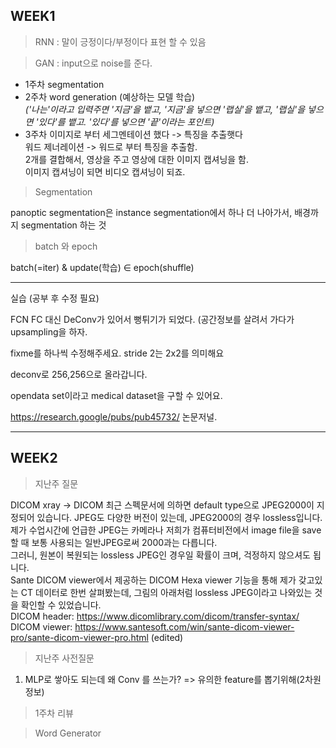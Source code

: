 ## WEEK1

> RNN : 말이 긍정이다/부정이다 표현 할 수 있음

> GAN : input으로 noise를 준다.

* 1주차 segmentation    
* 2주차 word generation (예상하는 모델 학습)    
*('나는'이라고 입력주면 '지금'을 뱉고, '지금'을 넣으면 '랩실'을 뱉고, '랩실'을 넣으면 '있다'를 뱉고. '있다'를 넣으면 '끝'이라는 포인트)*     
* 3주차
이미지로 부터 세그멘테이션 했다 -> 특징을 추출햇다     
워드 제너레이션 -> 워드로 부터 특징을 추출함.    
2개를 결합해서, 영상을 주고 영상에 대한 이미지 캡셔닝을 함.    
이미지 캡셔닝이 되면 비디오 캡셔닝이 되죠.    

> Segmentation

panoptic segmentation은 instance segmentation에서 하나 더 나아가서, 배경까지 segmentation 하는 것    

> batch 와 epoch

batch(=iter) & update(학습) ∈ epoch(shuffle)    

---

실습 (공부 후 수정 필요)

FCN
FC 대신 DeConv가 있어서 뻥튀기가 되었다.
(공간정보를 살려서 가다가 upsampling을 하자.

fixme를 하나씩 수정해주세요. 
stride 2는 2x2를 의미해요

deconv로 256,256으로 올라갑니다.

opendata set이라고 medical dataset을 구할 수 있어요.


https://research.google/pubs/pub45732/
논문저널.


--- 

## WEEK2


> 지난주 질문
    
DICOM xray
-> DICOM 최근 스펙문서에 의하면 default type으로 JPEG2000이 지정되어 있습니다. JPEG도 다양한 버전이 있는데, JPEG2000의 경우 lossless입니다. 제가 수업시간에 언급한 JPEG는 카메라나 저희가 컴퓨터비전에서 image file을 save할 때 보통 사용되는 일반JPEG로써 2000과는 다릅니다.     
그러니, 원본이 복원되는 lossless JPEG인 경우일 확률이 크며, 걱정하지 않으셔도 됩니다.    
Sante DICOM viewer에서 제공하는 DICOM Hexa viewer 기능을 통해 제가 갖고있는 CT 데이터로 한번 살펴봤는데, 그림의 아래처럼 lossless JPEG이라고 나와있는 것을 확인할 수 있었습니다.    
DICOM header: https://www.dicomlibrary.com/dicom/transfer-syntax/    
DICOM viewer: https://www.santesoft.com/win/sante-dicom-viewer-pro/sante-dicom-viewer-pro.html (edited)     

> 지난주 사전질문
1. MLP로 쌓아도 되는데 왜 Conv 를 쓰는가? => 유의한 feature를 뽑기위해(2차원정보)

> 1주차 리뷰


> Word Generator

